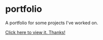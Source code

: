 # portfolio

A portfolio for some projects I've worked on.

<a href="https://erikacade.github.io/portfolio/">Click here to view it. Thanks!</a>
